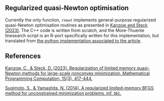 
## Regularized quasi-Newton optimisation
Currently the only function, `rnewt` implements general-purpose regularized quasi-Newton optimisation routines as presented in [Kanzow and Steck (2023)](https://link.springer.com/article/10.1007/s12532-023-00238-4). The C++ code is written from scratch, and the More-Thuente linesearch script is an R-port specifically written for this implementation, but translated from [the python implementation associated to the article](https://github.com/dmsteck/paper-regularized-qn-benchmark/blob/d6777fa872bebcc38ebe2d7aa9dc21862d3b7ffd/utility/morethuente.py#L4).

## References
[Kanzow, C., & Steck, D. (2023). Regularization of limited memory quasi-Newton methods for large-scale nonconvex minimization. Mathematical Programming Computation, 15(3), 417-444.](https://link.springer.com/article/10.1007/s12532-023-00238-4)

[Sugimoto, S., & Yamashita, N. (2014). A regularized limited-memory BFGS method for unconstrained minimization problems. inf. téc.](https://citeseerx.ist.psu.edu/document?repid=rep1&type=pdf&doi=abe09e57ca2985b7387f5875dfec307e22dacc4b)
